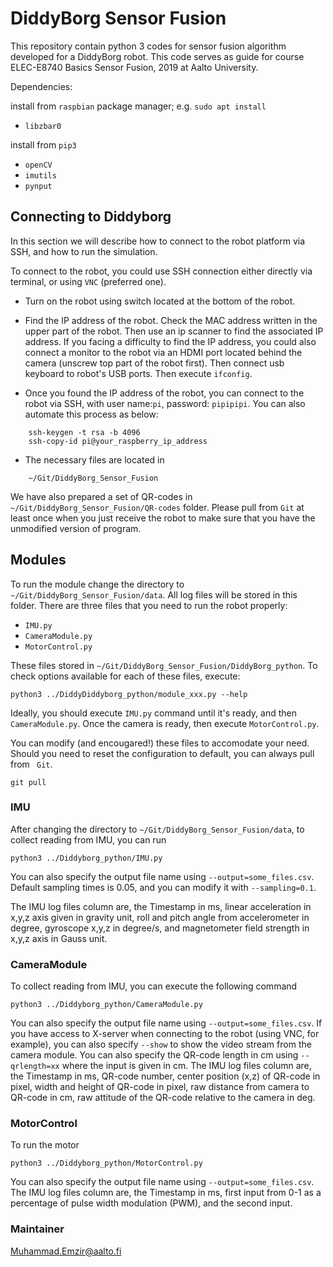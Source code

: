 # DiddyBorg Sensor Fusion

This repository contain python 3 codes for sensor fusion algorithm developed for a DiddyBorg robot. This code serves as guide for course ELEC-E8740 Basics Sensor Fusion, 2019 at Aalto University.

Dependencies:

install from `raspbian` package manager; e.g.  `sudo apt install`

* `libzbar0`

install from `pip3`
* `openCV`
* `imutils`
* `pynput`

## Connecting to Diddyborg

In this section we will describe how to connect to the robot platform via SSH, and how to run the simulation.

To connect to the robot, you could use SSH connection either directly via terminal, or using `VNC` (preferred one). 

* Turn on the robot using switch located at the bottom of the robot.
* Find the IP address of the robot. Check the MAC address written in the upper part of the robot. Then use an ip scanner to find the associated IP address. If you facing a difficulty to find the IP address, you could also connect a monitor to the robot via an HDMI port located behind the camera (unscrew top part of the robot first). Then connect usb keyboard to robot's USB ports. Then execute `ifconfig`.

* Once you found the IP address of the robot, you can connect to the robot via SSH, with user name:`pi`, password: `pipipipi`. You can also automate this process as below:
```console
    ssh-keygen -t rsa -b 4096
    ssh-copy-id pi@your_raspberry_ip_address
```
* The necessary files are located in 
```console
    ~/Git/DiddyBorg_Sensor_Fusion
```
We have also prepared a set of QR-codes in `~/Git/DiddyBorg_Sensor_Fusion/QR-codes` folder. Please pull from `Git` at least once when you just receive the robot to make sure that you have the unmodified version of program.

## Modules

To run the module change the directory to `~/Git/DiddyBorg_Sensor_Fusion/data`. All log files will be stored in this folder. There are three files that you need to run the robot properly:

* `IMU.py`
* `CameraModule.py`
* `MotorControl.py`

These files stored in `~/Git/DiddyBorg_Sensor_Fusion/DiddyBorg_python`. To check options available for each of these files, execute:
```console
python3 ../DiddyDiddyborg_python/module_xxx.py --help
```
Ideally, you should execute `IMU.py` command until it's ready, and then `CameraModule.py`. Once the camera is ready, then execute `MotorControl.py`.

You can modify (and encougared!) these files to accomodate your need. Should you need to reset the configuration to default, you can always pull from ` Git`.

`git pull`

### IMU
After changing the directory to `~/Git/DiddyBorg_Sensor_Fusion/data`, to collect reading from IMU, you can run
```console
python3 ../Diddyborg_python/IMU.py
```
You can also specify the output file name using `--output=some_files.csv`. Default sampling times is $0.05$, and you can modify it with `--sampling=0.1`.

The IMU log files column are, the Timestamp in ms, linear acceleration in x,y,z axis given in gravity unit, roll and pitch angle from accelerometer in degree, gyroscope x,y,z in degree/s, and magnetometer field strength in x,y,z axis  in Gauss unit.

### CameraModule

To collect reading from IMU, you can execute the following command
```console
python3 ../Diddyborg_python/CameraModule.py
```

You can also specify the output file name using `--output=some_files.csv`. If you have access to X-server when connecting to the robot (using VNC, for example), you can also specify `--show` to show the video stream from the camera module. You can also specify the QR-code length in cm using `--qrlength=xx` where the input is given in cm.
The IMU log files column are, the Timestamp in ms, QR-code number, center position (x,z) of QR-code in pixel, width and height of QR-code in pixel, raw distance from camera to QR-code in cm, raw attitude of the QR-code relative to the camera in deg.

### MotorControl
To run the motor
```console
python3 ../Diddyborg_python/MotorControl.py
```
You can also specify the output file name using `--output=some_files.csv`. 
The IMU log files column are, the Timestamp in ms, first input from 0-1 as a percentage of pulse width modulation (PWM), and the second input.



### Maintainer
Muhammad.Emzir@aalto.fi
